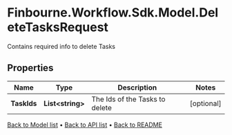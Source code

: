 # Finbourne.Workflow.Sdk.Model.DeleteTasksRequest
Contains required info to delete Tasks

## Properties

Name | Type | Description | Notes
------------ | ------------- | ------------- | -------------
**TaskIds** | **List&lt;string&gt;** | The Ids of the Tasks to delete | [optional] 

[Back to Model list](../README.md#documentation-for-models) &#8226; [Back to API list](../README.md#documentation-for-api-endpoints) &#8226; [Back to README](../README.md)

